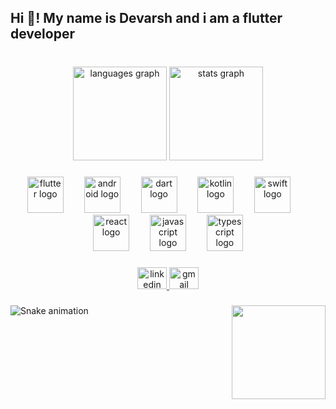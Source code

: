 <h2 align="left">Hi 👋! My name is Devarsh and i am a flutter developer</h2>

###

<br clear="both">

<div align="center">
  <img src="https://github-readme-stats.vercel.app/api/top-langs?username=Dev-Devarsh&locale=en&hide_title=false&layout=compact&card_width=320&langs_count=8&theme=cobalt2&hide_border=true" height="150" alt="languages graph"  />
  <img src="https://github-readme-stats.vercel.app/api?username=Dev-Devarsh&hide_title=false&hide_rank=true&show_icons=true&include_all_commits=true&count_private=true&disable_animations=false&theme=cobalt2&locale=en&hide_border=true" height="150" alt="stats graph"  />
</div>

###

<div align="center">
  <img src="https://cdn.jsdelivr.net/gh/devicons/devicon/icons/flutter/flutter-original.svg" height="58" alt="flutter logo"  />
  <img width="25" />
  <img src="https://cdn.simpleicons.org/android/3DDC84" height="58" alt="android logo"  />
  <img width="25" />
  <img src="https://cdn.jsdelivr.net/gh/devicons/devicon/icons/dart/dart-original.svg" height="58" alt="dart logo"  />
  <img width="25" />
  <img src="https://cdn.jsdelivr.net/gh/devicons/devicon/icons/kotlin/kotlin-original.svg" height="58" alt="kotlin logo"  />
  <img width="25" />
  <img src="https://cdn.jsdelivr.net/gh/devicons/devicon/icons/swift/swift-original.svg" height="58" alt="swift logo"  />
  <img width="25" />
  <img src="https://cdn.jsdelivr.net/gh/devicons/devicon/icons/react/react-original.svg" height="58" alt="react logo"  />
  <img width="25" />
  <img src="https://cdn.jsdelivr.net/gh/devicons/devicon/icons/javascript/javascript-original.svg" height="58" alt="javascript logo"  />
  <img width="25" />
  <img src="https://cdn.jsdelivr.net/gh/devicons/devicon/icons/typescript/typescript-original.svg" height="58" alt="typescript logo"  />
</div>

###

<div align="center">
  <a href="https://www.linkedin.com/in/dev-devarsh/" target="_blank">
    <img src="https://raw.githubusercontent.com/maurodesouza/profile-readme-generator/master/src/assets/icons/social/linkedin/default.svg" width="47" height="35" alt="linkedin logo"  />
  </a>
  <a href="dev.devarsh43@gmail.com" target="_blank">
    <img src="https://raw.githubusercontent.com/maurodesouza/profile-readme-generator/master/src/assets/icons/social/gmail/default.svg" width="47" height="35" alt="gmail logo"  />
  </a>
</div>

###

<img align="right" height="150" src="https://cdn.dribbble.com/users/1732368/screenshots/17034874/media/ccd3685eddcc7b62452e37ce1d508bb1.gif"  />

###

<img src="https://raw.githubusercontent.com/Dev-Devarsh/Dev-Devarsh/output/snake.svg" alt="Snake animation" />

###
